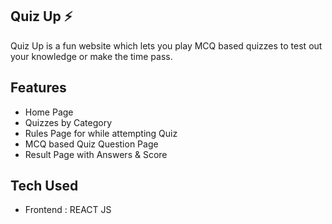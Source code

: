 ## Quiz Up ⚡

Quiz Up is a fun website which lets you play MCQ based quizzes to test out your knowledge or make the time pass.

## **Features**

- Home Page
- Quizzes by Category
- Rules Page for while attempting Quiz
- MCQ based Quiz Question Page
- Result Page with Answers & Score

## **Tech Used**
- Frontend : REACT JS
